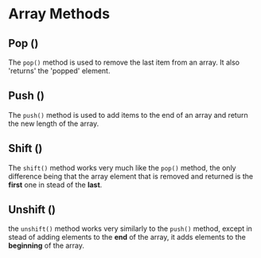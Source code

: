# Array Methods

## Pop ()

The `pop()` method is used to remove the last item from an array. It also 'returns' the 'popped' element.

## Push ()

The `push()` method is used to add items to the end of an array and return the new length of the array.

## Shift ()

The `shift()` method works very much like the `pop()` method, the only difference being that the array element that is removed and returned is the **first** one in stead of the **last**.

## Unshift ()

the `unshift()` method works very similarly to the `push()` method, except in stead of adding elements to the **end** of the array, it adds elements to the **beginning** of the array.
